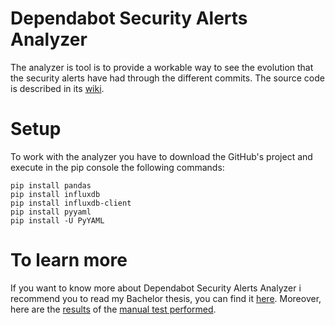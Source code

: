 # Dependabot Security Alerts Analyzer
The analyzer is tool is to provide a workable way to see the evolution that the security alerts have had through the different commits.
The source code is described in its [wiki](https://dependabot-security-alerts-analysis.readthedocs.io/en/latest/).

# Setup
To work with the analyzer you have to download the GitHub's project and execute in the pip console the following commands:
```
pip install pandas
pip install influxdb
pip install influxdb-client
pip install pyyaml
pip install -U PyYAML
```


# To learn more
If you want to know more about Dependabot Security Alerts Analyzer i recommend you to read my Bachelor thesis, you can find it [here](http://oa.upm.es/66663/).
Moreover, here are the [results](https://docs.google.com/spreadsheets/d/1R1btgnwEqEKmhmj1vfe5IB4RR4aOd1kOgr-wN9Eu3E4/edit?usp=sharing) of the [manual test performed](https://docs.google.com/document/d/1_z9jtf1KWT28DAIOdHBrNxKgr4yhHC4c52cw6XpI-38/edit?usp=sharing).
